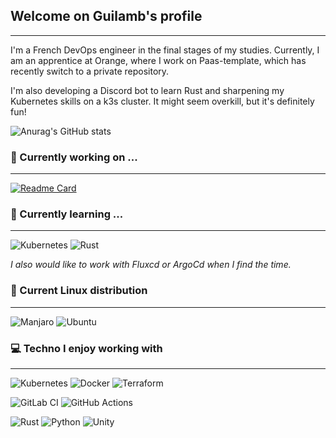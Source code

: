 ## Welcome on Guilamb's profile
---

I'm a French DevOps engineer in the final stages of my studies. Currently, I am an apprentice at Orange, where I work on Paas-template, which has recently switch to a private repository.

I'm also developing a Discord bot to learn Rust and sharpening my Kubernetes skills on a k3s cluster. It might seem overkill, but it's definitely fun!

![Anurag's GitHub stats](https://github-readme-stats.vercel.app/api?username=Guilamb&theme=neon&show_icons=true&rank_icon=github&include_all_commits=false&custom_title=Stats&show=prs_merged&hide=contribs)

### 🔭 Currently working on ...
---
[![Readme Card](https://github-readme-stats.vercel.app/api/pin/?username=Guilamb&repo=interspecies-reviewer)](https://github.com/guilamb/interspecies-reviewer) 

### 🌱 Currently learning ...
---
![Kubernetes](https://img.shields.io/badge/kubernetes-%23326ce5.svg?style=for-the-badge&logo=kubernetes&logoColor=white)
![Rust](https://img.shields.io/badge/rust-%23000000.svg?style=for-the-badge&logo=rust&logoColor=white)

*I also would like to work with Fluxcd or ArgoCd when I find the time.*

### 🐧 Current Linux distribution 
---
![Manjaro](https://img.shields.io/badge/Manjaro-35BF5C?style=for-the-badge&logo=Manjaro&logoColor=white)
![Ubuntu](https://img.shields.io/badge/Ubuntu-E95420?style=for-the-badge&logo=ubuntu&logoColor=white)

### 💻 Techno I enjoy working with
---
![Kubernetes](https://img.shields.io/badge/kubernetes-%23326ce5.svg?style=for-the-badge&logo=kubernetes&logoColor=white)
![Docker](https://img.shields.io/badge/docker-%230db7ed.svg?style=for-the-badge&logo=docker&logoColor=white)
![Terraform](https://img.shields.io/badge/terraform-%235835CC.svg?style=for-the-badge&logo=terraform&logoColor=white)

![GitLab CI](https://img.shields.io/badge/gitlab%20ci-%23181717.svg?style=for-the-badge&logo=gitlab&logoColor=white)
![GitHub Actions](https://img.shields.io/badge/github%20actions-%23181717.svg?style=for-the-badge&logo=githubactions&logoColor=white)

![Rust](https://img.shields.io/badge/rust-%23000000.svg?style=for-the-badge&logo=rust&logoColor=white) 
![Python](https://img.shields.io/badge/python-3670A0?style=for-the-badge&logo=python&logoColor=ffdd54)
![Unity](https://img.shields.io/badge/unity-%23000000.svg?style=for-the-badge&logo=unity&logoColor=white)

<!--
**Guilamb/Guilamb** is a ✨ _special_ ✨ repository because its `README.md` (this file) appears on your GitHub profile.



Here are some ideas to get you started:

- 🔭 I’m currently working on ...
- 🌱 I’m currently learning ...
- 👯 I’m looking to collaborate on ...
- 🤔 I’m looking for help with ...
- 💬 Ask me about ...
- 📫 How to reach me: ...
- 😄 Pronouns: ...
- ⚡ Fun fact: ...
-->
